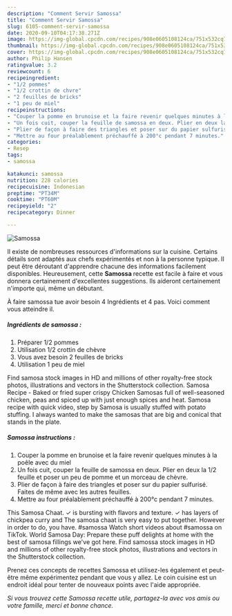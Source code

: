 ```yaml
---
description: "Comment Servir Samossa"
title: "Comment Servir Samossa"
slug: 6105-comment-servir-samossa
date: 2020-09-10T04:17:38.271Z
image: https://img-global.cpcdn.com/recipes/908e0605108124ca/751x532cq70/samossa-photo-principale-de-la-recette.jpg
thumbnail: https://img-global.cpcdn.com/recipes/908e0605108124ca/751x532cq70/samossa-photo-principale-de-la-recette.jpg
cover: https://img-global.cpcdn.com/recipes/908e0605108124ca/751x532cq70/samossa-photo-principale-de-la-recette.jpg
author: Philip Hansen
ratingvalue: 3.2
reviewcount: 6
recipeingredient:
- "1/2 pommes"
- "1/2 crottin de chvre"
- "2 feuilles de bricks"
- "1 peu de miel"
recipeinstructions:
- "Couper la pomme en brunoise et la faire revenir quelques minutes à la poêle avec du miel"
- "Un fois cuit, couper la feuille de samossa en deux. Plier en deux la 1/2 feuille et poser un peu de pomme et un morceau de chèvre."
- "Plier de façon à faire des triangles et poser sur du papier sulfurisé. Faites de même avec les autres feuilles."
- "Mettre au four préalablement préchauffé à 200°c pendant 7 minutes."
categories:
- Resep
tags:
- samossa

katakunci: samossa 
nutrition: 228 calories
recipecuisine: Indonesian
preptime: "PT34M"
cooktime: "PT60M"
recipeyield: "2"
recipecategory: Dinner

---
```



![Samossa](https://img-global.cpcdn.com/recipes/908e0605108124ca/751x532cq70/samossa-photo-principale-de-la-recette.jpg)

Il existe de nombreuses ressources d'informations sur la cuisine. Certains détails sont adaptés aux chefs expérimentés et non à la personne typique. Il peut être déroutant d'apprendre chacune des informations facilement disponibles. Heureusement, cette <strong> Samossa </strong> recette est facile à faire et vous donnera certainement d'excellentes suggestions. Ils aideront certainement n'importe qui, même un débutant.

<!--inarticleads1-->

À faire samossa tue avoir besoin 4 Ingrédients et 4 pas. Voici comment vous atteindre il.

##### Ingrédients de samossa :

1. Préparer 1/2 pommes
1. Utilisation 1/2 crottin de chèvre
1. Vous avez besoin 2 feuilles de bricks
1. Utilisation 1 peu de miel


Find samosa stock images in HD and millions of other royalty-free stock photos, illustrations and vectors in the Shutterstock collection. Samosa Recipe - Baked or fried super crispy Chicken Samosas full of well-seasoned chicken, peas and spiced up with just enough spices and heat. Samosa recipe with quick video, step by Samosa is usually stuffed with potato stuffing. I always wanted to make the samosas that are big and conical that stands in the plate. 

<!--inarticleads2-->

##### Samossa instructions :

1. Couper la pomme en brunoise et la faire revenir quelques minutes à la poêle avec du miel
1. Un fois cuit, couper la feuille de samossa en deux. Plier en deux la 1/2 feuille et poser un peu de pomme et un morceau de chèvre.
1. Plier de façon à faire des triangles et poser sur du papier sulfurisé. Faites de même avec les autres feuilles.
1. Mettre au four préalablement préchauffé à 200°c pendant 7 minutes.


This Samosa Chaat. ✓ is bursting with flavors and texture. ✓ has layers of chickpea curry and The samosa chaat is very easy to put together. However in order to do, you have. #samossa Watch short videos about #samossa on TikTok. World Samosa Day: Prepare these puff delights at home with the best of samosa fillings we&#39;ve got here. Find samossa stock images in HD and millions of other royalty-free stock photos, illustrations and vectors in the Shutterstock collection. 

<!--inarticleads1-->

<p>
Prenez ces concepts de recettes Samossa et utilisez-les également et peut-être même expérimentez pendant que vous y allez. Le coin cuisine est un endroit idéal pour tenter de nouveaux points avec l'aide appropriée.
</p>

<p>
<i>Si vous trouvez cette Samossa recette utile, partagez-la avec vos amis ou votre famille, merci et bonne chance.</i>
</p>
